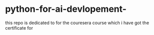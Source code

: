 # python-for-ai-devlopement-
this repo is dedicated to for the couresera course which i have got the  certificate for 
